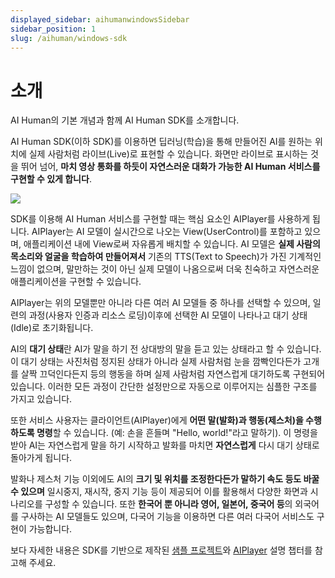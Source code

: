 ```yaml
---
displayed_sidebar: aihumanwindowsSidebar
sidebar_position: 1
slug: /aihuman/windows-sdk
---
```


# 소개

AI Human의 기본 개념과 함께 AI Human SDK를 소개합니다.

AI Human SDK(이하 SDK)를 이용하면 딥러닝(학습)을 통해 만들어진 AI를 원하는 위치에 실제 사람처럼 라이브(Live)로 표현할 수 있습니다. 화면만 라이브로 표시하는 것을 뛰어 넘어, **마치 영상 통화를 하듯이 자연스러운 대화가 가능한 AI Human 서비스를 구현할 수 있게 합니다**.

<img src="/img/aihuman/windows/WPF_Sample_DemoPage.png" />

<br/>

SDK를 이용해 AI Human 서비스를 구현할 때는 핵심 요소인 AIPlayer를 사용하게 됩니다.
AIPlayer는 AI 모델이 실시간으로 나오는 View(UserControl)를 포함하고 있으며, 애플리케이션 내에 View로써 자유롭게 배치할 수 있습니다. AI 모델은 **실제 사람의 목소리와 얼굴을 학습하여 만들어져서** 기존의 TTS(Text to Speech)가 가진 기계적인 느낌이 없으며, 말만하는 것이 아닌 실제 모델이 나옴으로써 더욱 친숙하고 자연스러운 애플리케이션을 구현할 수 있습니다. 

AIPlayer는 위의 모델뿐만 아니라 다른 여러 AI 모델들 중 하나를 선택할 수 있으며, 일련의 과정(사용자 인증과 리소스 로딩)이후에 선택한 AI 모델이 나타나고 대기 상태(Idle)로 초기화됩니다.

AI의 **대기 상태**란 AI가 말을 하기 전 상대방의 말을 듣고 있는 상태라고 할 수 있습니다. 이 대기 상태는 사진처럼 정지된 상태가 아니라 실제 사람처럼 눈을 깜빡인다든가 고개를 살짝 끄덕인다든지 등의 행동을 하며 실제 사람처럼 자연스럽게 대기하도록 구현되어 있습니다. 이러한 모든 과정이 간단한 설정만으로 자동으로 이루어지는 심플한 구조를 가지고 있습니다.

또한 서비스 사용자는 클라이언트(AIPlayer)에게 **어떤 말(발화)과 행동(제스처)을 수행하도록 명령**할 수 있습니다. (예: 손을 흔들며 "Hello, world!"라고 말하기). 이 명령을 받아 AI는 자연스럽게 말을 하기 시작하고 발화를 마치면 **자연스럽게** 다시 대기 상태로 돌아가게 됩니다.

발화나 제스처 기능 이외에도 AI의 **크기 및 위치를 조정한다든가 말하기 속도 등도 바꿀수 있으며** 일시중지, 재시작, 중지 기능 등이 제공되어 이를 활용해서 다양한 화면과 시나리오를 구성할 수 있습니다. 또한 **한국어 뿐 아니라 영어, 일본어, 중국어 등**의 외국어를 구사하는 AI 모델들도 있으며, 다국어 기능을 이용하면 다른 여러 다국어 서비스도 구현이 가능합니다. 

보다 자세한 내용은 SDK를 기반으로 제작된 [샘플 프로젝트](../category/sample-project-description-1)와 [AIPlayer](../category/aiplayer-description-1) 설명 챕터를 참고해 주세요.
